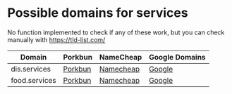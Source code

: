 # Possible domains for services

No function implemented to check if any of these work, but you can check manually with https://tld-list.com/

| Domain | Porkbun | NameCheap | Google Domains |
|---|---|---|---|
| dis.services | [Porkbun](https://porkbun.com/checkout/search?prb=e814663da1&tlds=&idnLanguage=&search=search&q=dis.services) | [Namecheap](https://www.namecheap.com/domains/registration/results/?domain=dis.services) | [Google](https://domains.google.com/registrar/search?searchTerm=dis.services) |
| food.services | [Porkbun](https://porkbun.com/checkout/search?prb=e814663da1&tlds=&idnLanguage=&search=search&q=food.services) | [Namecheap](https://www.namecheap.com/domains/registration/results/?domain=food.services) | [Google](https://domains.google.com/registrar/search?searchTerm=food.services) |

